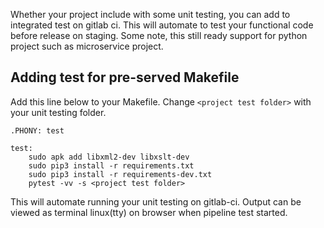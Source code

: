 Whether your project include with some unit testing, you can add to integrated test on gitlab ci.
This will automate to test your functional code before release on staging. 
Some note, this still ready support for python project such as microservice project. 

## Adding test for pre-served Makefile
Add this line below to your Makefile. 
Change `<project test folder>` with your unit testing folder. 

```
.PHONY: test

test:
	sudo apk add libxml2-dev libxslt-dev
	sudo pip3 install -r requirements.txt
	sudo pip3 install -r requirements-dev.txt
	pytest -vv -s <project test folder>
```

This will automate running your unit testing on gitlab-ci. 
Output can be viewed as terminal linux(tty) on browser when pipeline test started. 

